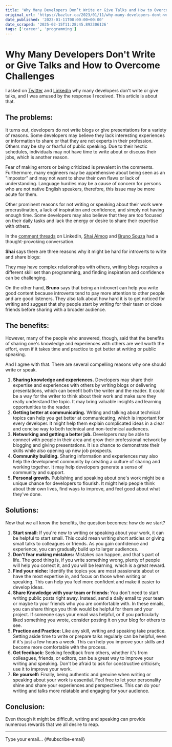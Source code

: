 ```yaml
---
title: 'Why Many Developers Don’t Write or Give Talks and How to Overcome Challenges'
original_url: 'https://bazlur.ca/2023/01/11/why-many-developers-dont-write-or-give-talks-and-how-to-overcome-challenges/'
date_published: '2023-01-11T00:00:00+00:00'
date_scraped: '2025-02-15T11:28:45.892306126'
tags: ['career', 'programming']
---
```


Why Many Developers Don't Write or Give Talks and How to Overcome Challenges
============================================================================

I asked on [Twitter](https://twitter.com/bazlur_rahman/status/1610800339405389826 "Twitter") and [LinkedIn](https://www.linkedin.com/feed/update/urn:li:activity:7016566492548775936/ "LinkedIn") why many developers don't write or give talks, and I was amused by the response I received. This article is about that.

The problems:
-------------

It turns out, developers do not write blogs or give presentations for a variety of reasons. Some developers may believe they lack interesting experiences or information to share or that they are not experts in their profession. Others may be shy or fearful of public speaking. Due to their hectic schedules, individuals may not have time to write about or discuss their jobs, which is another reason.

Fear of making errors or being criticized is prevalent in the comments. Furthermore, many engineers may be apprehensive about being seen as an "impostor" and may not want to show their own flaws or lack of understanding. Language hurdles may be a cause of concern for persons who are not native English speakers, therefore, this issue may be more acute for them.

Other prominent reasons for not writing or speaking about their work were procrastination, a lack of inspiration and confidence, and simply not having enough time. Some developers may also believe that they are too focused on their daily tasks and lack the energy or desire to share their expertise with others.

In the [comment threads](https://www.linkedin.com/feed/update/urn:li:activity:7016566492548775936?commentUrn=urn%3Ali%3Acomment%3A%28activity%3A7016566492548775936%2C7016597836817416192%29 "comment threads") on LinkedIn, [Shai Almog](https://www.linkedin.com/in/shai-almog-81a42/ "Shai Almog") and [Bruno Souza](https://www.linkedin.com/in/brjavaman/ "Bruno Souza") had a thought-provoking conversation.

**Shai** says there are three reasons why it might be hard for introverts to write and share blogs:  

They may have complex relationships with others, writing blogs requires a different skill set than programming, and finding inspiration and confidence can be challenging.

On the other hand, **Bruno** says that being an introvert can help you write good content because introverts tend to pay more attention to other people and are good listeners. They also talk about how hard it is to get noticed for writing and suggest that shy people start by writing for their team or close friends before sharing with a broader audience.

The benefits:
-------------

However, many of the people who answered, though, said that the benefits of sharing one's knowledge and experiences with others are well worth the effort, even if it takes time and practice to get better at writing or public speaking.

And I agree with that. There are several compelling reasons why one should write or speak.

1. **Sharing knowledge and experiences.** Developers may share their expertise and experiences with others by writing blogs or delivering presentations, which can benefit both the writer and the reader. It could be a way for the writer to think about their work and make sure they really understand the topic. It may bring valuable insights and learning opportunities to the reader.
2. **Getting better at communicating.** Writing and talking about technical topics can help you get better at communicating, which is important for every developer. It might help them explain complicated ideas in a clear and concise way to both technical and non-technical audiences.
3. **Networking and getting a better job.** Developers may be able to connect with people in their area and grow their professional network by blogging and giving presentations. It is a chance to demonstrate their skills while also opening up new job prospects.
4. **Community building.** Sharing information and experiences may also help the development community by creating a culture of sharing and working together. It may help developers generate a sense of community and support.
5. **Personal growth.** Publishing and speaking about one's work might be a unique chance for developers to flourish. It might help people think about their own lives, find ways to improve, and feel good about what they've done.

Solutions:
----------

Now that we all know the benefits, the question becomes: how do we start?

1. **Start small:** If you're new to writing or speaking about your work, it can be helpful to start small. This could mean writing short articles or giving small talks to colleagues or friends. As you gain confidence and experience, you can gradually build up to larger audiences.
2. **Don't fear making mistakes:** Mistakes can happen, and that's part of life. The good thing is, if you write something wrong, plenty of people will help you correct it, and you will be learning, which is a great reward.
3. **Find your niche:** Identify the topics you are most passionate about or have the most expertise in, and focus on those when writing or speaking. This can help you feel more confident and make it easier to develop ideas.
4. **Share Knowledge with your team or friends:** You don't need to start writing public posts right away. Instead, send a daily email to your team or maybe to your friends who you are comfortable with. In these emails, you can share things you think would be helpful for them and your project. If someone says your email was helpful, or if you particularly liked something you wrote, consider posting it on your blog for others to see.
5. **Practice and Practice:** Like any skill, writing and speaking take practice. Setting aside time to write or prepare talks regularly can be helpful, even if it's just a few hours a week. This can help you improve your skills and become more comfortable with the process.
6. **Get feedback:** Seeking feedback from others, whether it's from colleagues, friends, or editors, can be a great way to improve your writing and speaking. Don't be afraid to ask for constructive criticism; use it to improve your work.
7. **Be yourself:** Finally, being authentic and genuine when writing or speaking about your work is essential. Feel free to let your personality shine and share your experiences and perspectives. This can do your writing and talks more relatable and engaging for your audience.

Conclusion:
-----------

Even though it might be difficult, writing and speaking can provide numerous rewards that we all desire to reap.  

*** ** * ** ***

Type your email... {#subscribe-email}
